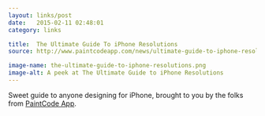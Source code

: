 ```yaml
---
layout: links/post
date:   2015-02-11 02:48:01
category: links

title:  The Ultimate Guide To iPhone Resolutions
source: http://www.paintcodeapp.com/news/ultimate-guide-to-iphone-resolutions

image-name: the-ultimate-guide-to-iphone-resolutions.png
image-alt: A peek at The Ultimate Guide to iPhone Resolutions
---
```


Sweet guide to anyone designing for iPhone, brought to you by the folks from [PaintCode App](http://www.paintcodeapp.com/).